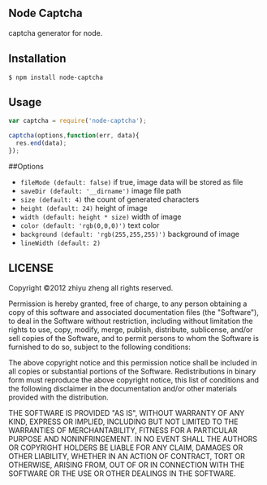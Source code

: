## Node Captcha

captcha generator for node.

## Installation

	$ npm install node-captcha

## Usage 

```javascript
var captcha = require('node-captcha');

captcha(options,function(err, data){
  res.end(data);
});
```

##Options

* `fileMode (default: false)` if true, image data will be stored as file
* `saveDir (default: '__dirname')` image file path
* `size (default: 4)` the count of generated characters
* `height (default: 24)` height of image
* `width (default: height * size)` width of image
* `color (default: 'rgb(0,0,0)')` text color
* `background (default: 'rgb(255,255,255)')` background of image
* `lineWidth (default: 2)` 


## LICENSE

Copyright ©2012 zhiyu zheng all rights reserved.

Permission is hereby granted, free of charge, to any person obtaining a copy of this software and associated documentation files (the "Software"), to deal in the Software without restriction, including without limitation the rights to use, copy, modify, merge, publish, distribute, sublicense, and/or sell copies of the Software, and to permit persons to whom the Software is furnished to do so, subject to the following conditions:

The above copyright notice and this permission notice shall be included in all copies or substantial portions of the Software. Redistributions in binary form must reproduce the above copyright notice, this list of conditions and the following disclaimer in the documentation and/or other materials provided with the distribution.

THE SOFTWARE IS PROVIDED "AS IS", WITHOUT WARRANTY OF ANY KIND, EXPRESS OR IMPLIED, INCLUDING BUT NOT LIMITED TO THE WARRANTIES OF MERCHANTABILITY, FITNESS FOR A PARTICULAR PURPOSE AND NONINFRINGEMENT. IN NO EVENT SHALL THE AUTHORS OR COPYRIGHT HOLDERS BE LIABLE FOR ANY CLAIM, DAMAGES OR OTHER LIABILITY, WHETHER IN AN ACTION OF CONTRACT, TORT OR OTHERWISE, ARISING FROM, OUT OF OR IN CONNECTION WITH THE SOFTWARE OR THE USE OR OTHER DEALINGS IN THE SOFTWARE.